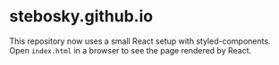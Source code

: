 # stebosky.github.io

This repository now uses a small React setup with styled-components. Open `index.html` in a browser to see the page rendered by React.
